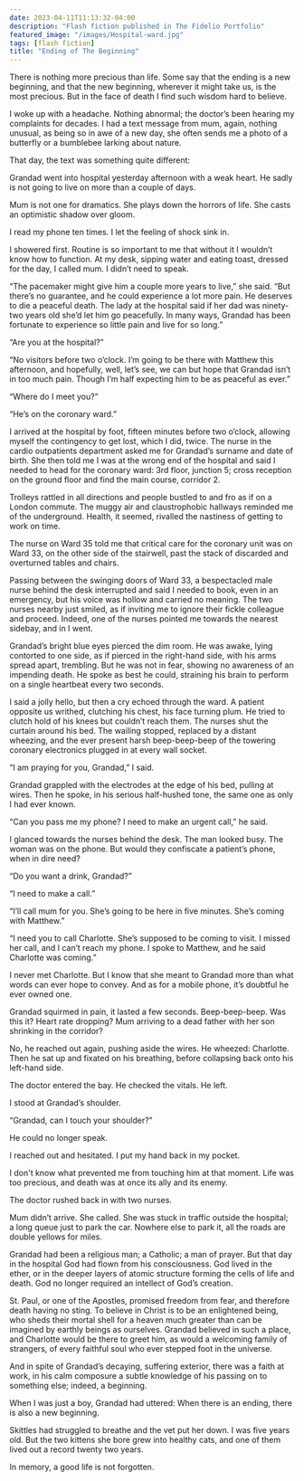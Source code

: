 ```yaml
---
date: 2023-04-11T11:13:32-04:00
description: "Flash fiction published in The Fidelio Portfolio"
featured_image: "/images/Hospital-ward.jpg"
tags: [flash fiction]
title: "Ending of The Beginning"
---
```


There is nothing more precious than life. Some say that the ending is a new beginning, and that the new beginning, wherever it might take us, is the most precious. But in the face of death I find such wisdom hard to believe.

I woke up with a headache. Nothing abnormal; the doctor’s been hearing my complaints for decades. I had a text message from mum, again, nothing unusual, as being so in awe of a new day, she often sends me a photo of a butterfly or a bumblebee larking about nature.

That day, the text was something quite different:   

Grandad went into hospital yesterday afternoon with a weak heart. He sadly is not going to live on more than a couple of days. 

Mum is not one for dramatics. She plays down the horrors of life. She casts an optimistic shadow over gloom. 

I read my phone ten times. I let the feeling of shock sink in.  

I showered first. Routine is so important to me that without it I wouldn’t know how to function. At my desk, sipping water and eating toast, dressed for the day, I called mum. I didn’t need to speak. 

“The pacemaker might give him a couple more years to live,” she said. “But there’s no guarantee, and he could experience a lot more pain. He deserves to die a peaceful death. The lady at the hospital said if her dad was ninety-two years old she’d let him go peacefully. In many ways, Grandad has been fortunate to experience so little pain and live for so long.”

“Are you at the hospital?”

“No visitors before two o’clock. I’m going to be there with Matthew this afternoon, and hopefully, well, let’s see, we can but hope that Grandad isn’t in too much pain. Though I’m half expecting him to be as peaceful as ever.”

“Where do I meet you?”

“He’s on the coronary ward.”  

I arrived at the hospital by foot, fifteen minutes before two o’clock, allowing myself the contingency to get lost, which I did, twice. The nurse in the cardio outpatients department asked me for Grandad’s surname and date of birth. She then told me I was at the wrong end of the hospital and said I needed to head for the coronary ward: 3rd floor, junction 5; cross reception on the ground floor and find the main course, corridor 2.

Trolleys rattled in all directions and people bustled to and fro as if on a London commute. The muggy air and claustrophobic hallways reminded me of the underground. Health, it seemed, rivalled the nastiness of getting to work on time.

The nurse on Ward 35 told me that critical care for the coronary unit was on Ward 33, on the other side of the stairwell, past the stack of discarded and overturned tables and chairs.

Passing between the swinging doors of Ward 33, a bespectacled male nurse behind the desk interrupted and said I needed to book, even in an emergency, but his voice was hollow and carried no meaning. The two nurses nearby just smiled, as if inviting me to ignore their fickle colleague and proceed. Indeed, one of the nurses pointed me towards the nearest sidebay, and in I went.  

Grandad’s bright blue eyes pierced the dim room. He was awake, lying contorted to one side, as if pierced in the right-hand side, with his arms spread apart, trembling. But he was not in fear, showing no awareness of an impending death. He spoke as best he could, straining his brain to perform on a single heartbeat every two seconds. 

I said a jolly hello, but then a cry echoed through the ward. A patient opposite us writhed, clutching his chest, his face turning plum. He tried to clutch hold of his knees but couldn’t reach them. The nurses shut the curtain around his bed. The wailing stopped, replaced by a distant wheezing, and the ever present harsh beep-beep-beep of the towering coronary electronics plugged in at every wall socket.       

“I am praying for you, Grandad,” I said.

Grandad grappled with the electrodes at the edge of his bed, pulling at wires. Then he spoke, in his serious half-hushed tone, the same one as only I had ever known.  

“Can you pass me my phone? I need to make an urgent call,” he said.  

I glanced towards the nurses behind the desk. The man looked busy. The woman was on the phone. But would they confiscate a patient’s phone, when in dire need? 

“Do you want a drink, Grandad?”

“I need to make a call.”

“I’ll call mum for you. She’s going to be here in five minutes. She’s coming with Matthew.”

“I need you to call Charlotte. She’s supposed to be coming to visit. I missed her call, and I can’t reach my phone. I spoke to Matthew, and he said Charlotte was coming.”

I never met Charlotte. But I know that she meant to Grandad more than what words can ever hope to convey. And as for a mobile phone, it’s doubtful he ever owned one.   

Grandad squirmed in pain, it lasted a few seconds. Beep-beep-beep. Was this it? Heart rate dropping? Mum arriving to a dead father with her son shrinking in the corridor? 

No, he reached out again, pushing aside the wires. He wheezed: Charlotte. Then he sat up and fixated on his breathing, before collapsing back onto his left-hand side. 

The doctor entered the bay. He checked the vitals. He left. 

I stood at Grandad’s shoulder. 

“Grandad, can I touch your shoulder?”

He could no longer speak. 

I reached out and hesitated. I put my hand back in my pocket. 

I don't know what prevented me from touching him at that moment. Life was too precious, and death was at once its ally and its enemy.

The doctor rushed back in with two nurses.  

Mum didn’t arrive. She called. She was stuck in traffic outside the hospital; a long queue just to park the car. Nowhere else to park it, all the roads are double yellows for miles. 

Grandad had been a religious man; a Catholic; a man of prayer. But that day in the hospital God had flown from his consciousness. God lived in the ether, or in the deeper layers of atomic structure forming the cells of life and death. God no longer required an intellect of God’s creation.  

St. Paul, or one of the Apostles, promised freedom from fear, and therefore death having no sting. To believe in Christ is to be an enlightened being, who sheds their mortal shell for a heaven much greater than can be imagined by earthly beings as ourselves. Grandad believed in such a place, and Charlotte would be there to greet him, as would a welcoming family of strangers, of every faithful soul who ever stepped foot in the universe. 
  
And in spite of Grandad’s decaying, suffering exterior, there was a faith at work, in his calm composure a subtle knowledge of his passing on to something else; indeed, a beginning. 

When I was just a boy, Grandad had uttered: When there is an ending, there is also a new beginning. 

Skittles had struggled to breathe and the vet put her down. I was five years old. But the two kittens she bore grew into healthy cats, and one of them lived out a record twenty two years. 

In memory, a good life is not forgotten.
